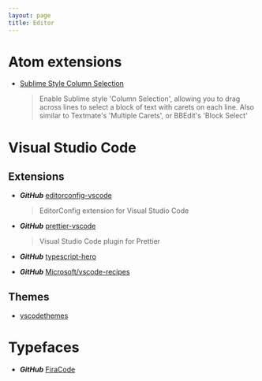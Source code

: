 ```yaml
---
layout: page
title: Editor
---
```


# Atom extensions

- [Sublime Style Column Selection](https://atom.io/packages/sublime-style-column-selection)
  > Enable Sublime style 'Column Selection', allowing you to drag across lines to select a block of text with carets on each line.
  > Also similar to Textmate's 'Multiple Carets', or BBEdit's 'Block Select'

# Visual Studio Code

## Extensions

- **_GitHub_** [editorconfig-vscode](https://github.com/editorconfig/editorconfig-vscode)

  > EditorConfig extension for Visual Studio Code

- **_GitHub_** [prettier-vscode](https://github.com/prettier/prettier-vscode)

  > Visual Studio Code plugin for Prettier

- **_GitHub_** [typescript-hero](https://github.com/buehler/typescript-hero)

- **_GitHub_** [Microsoft/vscode-recipes](https://github.com/Microsoft/vscode-recipes)

## Themes

- [vscodethemes](https://vscodethemes.com/)

# Typefaces

- **_GitHub_** [FiraCode](https://github.com/tonsky/FiraCode)
